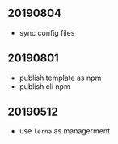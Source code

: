 ## 20190804

* sync config files

## 20190801

* publish template as npm
* publish cli npm

## 20190512

* use `lerna` as managerment
